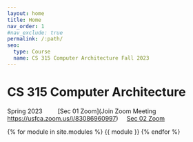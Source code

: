 ```yaml
---
layout: home
title: Home
nav_order: 1
#nav_exclude: true
permalink: /:path/
seo:
  type: Course
  name: CS 315 Computer Architecture Fall 2023
---
```


# CS 315 Computer Architecture
Spring 2023 &nbsp; &nbsp; &nbsp; &nbsp; [Sec 01 Zoom](Join Zoom Meeting
https://usfca.zoom.us/j/83086960997)  &nbsp; &nbsp; [Sec 02 Zoom](https://usfca.zoom.us/j/83443279350)

{% for module in site.modules %}
{{ module }}
{% endfor %}
